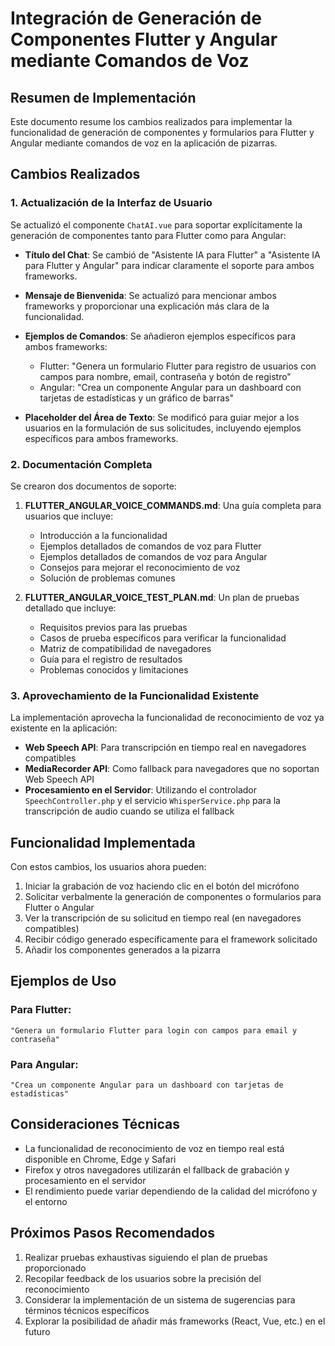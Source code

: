 # Integración de Generación de Componentes Flutter y Angular mediante Comandos de Voz

## Resumen de Implementación

Este documento resume los cambios realizados para implementar la funcionalidad de generación de componentes y formularios para Flutter y Angular mediante comandos de voz en la aplicación de pizarras.

## Cambios Realizados

### 1. Actualización de la Interfaz de Usuario

Se actualizó el componente `ChatAI.vue` para soportar explícitamente la generación de componentes tanto para Flutter como para Angular:

- **Título del Chat**: Se cambió de "Asistente IA para Flutter" a "Asistente IA para Flutter y Angular" para indicar claramente el soporte para ambos frameworks.

- **Mensaje de Bienvenida**: Se actualizó para mencionar ambos frameworks y proporcionar una explicación más clara de la funcionalidad.

- **Ejemplos de Comandos**: Se añadieron ejemplos específicos para ambos frameworks:
  - Flutter: "Genera un formulario Flutter para registro de usuarios con campos para nombre, email, contraseña y botón de registro"
  - Angular: "Crea un componente Angular para un dashboard con tarjetas de estadísticas y un gráfico de barras"

- **Placeholder del Área de Texto**: Se modificó para guiar mejor a los usuarios en la formulación de sus solicitudes, incluyendo ejemplos específicos para ambos frameworks.

### 2. Documentación Completa

Se crearon dos documentos de soporte:

1. **FLUTTER_ANGULAR_VOICE_COMMANDS.md**: Una guía completa para usuarios que incluye:
   - Introducción a la funcionalidad
   - Ejemplos detallados de comandos de voz para Flutter
   - Ejemplos detallados de comandos de voz para Angular
   - Consejos para mejorar el reconocimiento de voz
   - Solución de problemas comunes

2. **FLUTTER_ANGULAR_VOICE_TEST_PLAN.md**: Un plan de pruebas detallado que incluye:
   - Requisitos previos para las pruebas
   - Casos de prueba específicos para verificar la funcionalidad
   - Matriz de compatibilidad de navegadores
   - Guía para el registro de resultados
   - Problemas conocidos y limitaciones

### 3. Aprovechamiento de la Funcionalidad Existente

La implementación aprovecha la funcionalidad de reconocimiento de voz ya existente en la aplicación:

- **Web Speech API**: Para transcripción en tiempo real en navegadores compatibles
- **MediaRecorder API**: Como fallback para navegadores que no soportan Web Speech API
- **Procesamiento en el Servidor**: Utilizando el controlador `SpeechController.php` y el servicio `WhisperService.php` para la transcripción de audio cuando se utiliza el fallback

## Funcionalidad Implementada

Con estos cambios, los usuarios ahora pueden:

1. Iniciar la grabación de voz haciendo clic en el botón del micrófono
2. Solicitar verbalmente la generación de componentes o formularios para Flutter o Angular
3. Ver la transcripción de su solicitud en tiempo real (en navegadores compatibles)
4. Recibir código generado específicamente para el framework solicitado
5. Añadir los componentes generados a la pizarra

## Ejemplos de Uso

### Para Flutter:
```
"Genera un formulario Flutter para login con campos para email y contraseña"
```

### Para Angular:
```
"Crea un componente Angular para un dashboard con tarjetas de estadísticas"
```

## Consideraciones Técnicas

- La funcionalidad de reconocimiento de voz en tiempo real está disponible en Chrome, Edge y Safari
- Firefox y otros navegadores utilizarán el fallback de grabación y procesamiento en el servidor
- El rendimiento puede variar dependiendo de la calidad del micrófono y el entorno

## Próximos Pasos Recomendados

1. Realizar pruebas exhaustivas siguiendo el plan de pruebas proporcionado
2. Recopilar feedback de los usuarios sobre la precisión del reconocimiento
3. Considerar la implementación de un sistema de sugerencias para términos técnicos específicos
4. Explorar la posibilidad de añadir más frameworks (React, Vue, etc.) en el futuro
